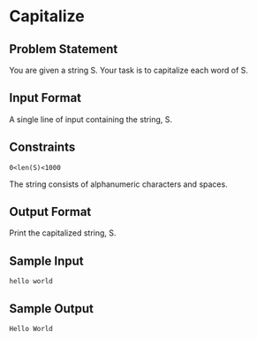 # Capitalize

## Problem Statement

You are given a string S. Your task is to capitalize each word of S.

## Input Format

A single line of input containing the string, S.

## Constraints
```
0<len(S)<1000
```
The string consists of alphanumeric characters and spaces.

## Output Format

Print the capitalized string, S.

## Sample Input
```
hello world
```
## Sample Output
```
Hello World
```
